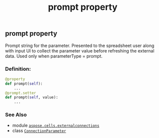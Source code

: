 ﻿---
title: prompt property
second_title: Aspose.Cells for Python via .NET API References
description: 
type: docs
weight: 50
url: /aspose.cells.externalconnections/connectionparameter/prompt/
is_root: false
---

## prompt property


Prompt string for the parameter. Presented to the spreadsheet user along with input UI 
to collect the parameter value before refreshing the external data. Used only when 
parameterType = prompt.
### Definition:
```python
@property
def prompt(self):
    ...
@prompt.setter
def prompt(self, value):
    ...
```

### See Also
* module [`aspose.cells.externalconnections`](../../)
* class [`ConnectionParameter`](/cells/python-net/aspose.cells.externalconnections/connectionparameter)

